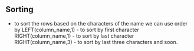 ## Sorting
- to sort the rows based on the characters of the name we can use
  order by LEFT(column_name,1) - to sort by first character
           RIGHT(column_name,1) - to sort by last character
           RIGHT(column_name,3) - to sort by last three characters and soon.
